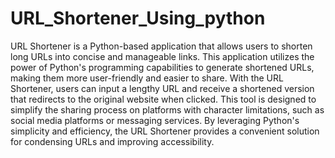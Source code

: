 # URL_Shortener_Using_python

URL Shortener is a Python-based application that allows users to shorten long URLs into concise and manageable links. This application utilizes the power of Python's programming capabilities to generate shortened URLs, making them more user-friendly and easier to share. With the URL Shortener, users can input a lengthy URL and receive a shortened version that redirects to the original website when clicked. This tool is designed to simplify the sharing process on platforms with character limitations, such as social media platforms or messaging services. By leveraging Python's simplicity and efficiency, the URL Shortener provides a convenient solution for condensing URLs and improving accessibility.
